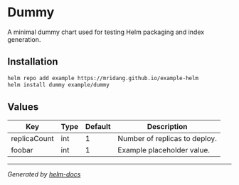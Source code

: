 # Dummy

A minimal dummy chart used for testing Helm packaging and index generation.

## Installation

```bash
helm repo add example https://mridang.github.io/example-helm
helm install dummy example/dummy
```

## Values

| Key          | Type | Default | Description                   |
|--------------|------|---------|-------------------------------|
| replicaCount | int  | 1       | Number of replicas to deploy. |
| foobar       | int  | 1       | Example placeholder value.    |

---
*Generated by [helm-docs](https://github.com/norwoodj/helm-docs)*
